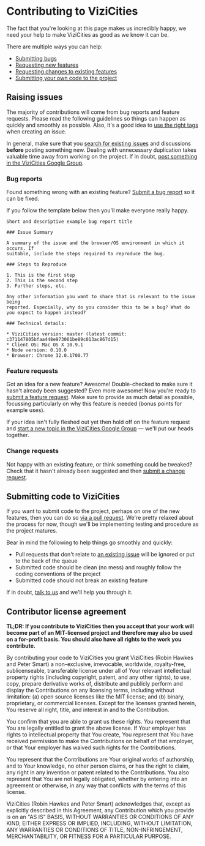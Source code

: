 # Contributing to ViziCities

The fact that you're looking at this page makes us incredibly happy, we need your help to make ViziCities as good as we know it can be.

There are multiple ways you can help:

* [Submitting bugs](#bug-reports)
* [Requesting new features](#feature-requests)
* [Requesting changes to existing features](#change-requests)
* [Submitting your own code to the project](#working-on-vizicities)

## Raising issues

The majority of contributions will come from bug reports and feature requests. Please read the following guidelines so things can happen as quickly and smoothly as possible. Also, it's a good idea to [use the right tags](https://github.com/robhawkes/vizicities/wiki/Which-issue-tags-to-use-and-when/) when creating an issue.

In general, make sure that you [search for existing issues](https://github.com/robhawkes/vizicities/issues) and discussions __before__ posting something new. Dealing with unnecessary duplication takes valuable time away from working on the project. If in doubt, [post something in the ViziCities Google Group](https://groups.google.com/forum/#!forum/vizicities).

### Bug reports

Found something wrong with an existing feature? [Submit a bug report](https://github.com/robhawkes/vizicities/issues/new) so it can be fixed.

If you follow the template below then you'll make everyone really happy.

```
Short and descriptive example bug report title

### Issue Summary

A summary of the issue and the browser/OS environment in which it occurs. If
suitable, include the steps required to reproduce the bug.

### Steps to Reproduce

1. This is the first step
2. This is the second step
3. Further steps, etc.

Any other information you want to share that is relevant to the issue being
reported. Especially, why do you consider this to be a bug? What do you expect to happen instead?

### Technical details: 

* ViziCities version: master (latest commit: c371147805bfaa448e973061be89c013ac867d15)
* Client OS: Mac OS X 10.9.1
* Node version: 0.10.0
* Browser: Chrome 32.0.1700.77
```

### Feature requests

Got an idea for a new feature? Awesome! Double-checked to make sure it hasn't already been suggested? Even more awesome! Now you're ready to [submit a feature request](https://github.com/robhawkes/vizicities/issues/new). Make sure to provide as much detail as possible, focussing particularly on why this feature is needed (bonus points for example uses).

If your idea isn't fully fleshed out yet then hold off on the feature request and [start a new topic in the ViziCities Google Group](https://groups.google.com/forum/#!forum/vizicities) &mdash; we'll put our heads together.

### Change requests

Not happy with an existing feature, or think something could be tweaked? Check that it hasn't already been suggested and then [submit a change request](https://github.com/robhawkes/vizicities/issues/new).

## Submitting code to ViziCities

If you want to submit code to the project, perhaps on one of the new features, then you can do so [via a pull request](https://github.com/robhawkes/vizicities/pulls). We're pretty relaxed about the process for now, though we'll be implementing testing and procedure as the project matures.

Bear in mind the following to help things go smoothly and quickly:

* Pull requests that don't relate to [an existing issue](https://github.com/robhawkes/vizicities/issues) will be ignored or put to the back of the queue
* Submitted code should be clean (no mess) and roughly follow the coding conventions of the project
* Submitted code should not break an existing feature

If in doubt, [talk to us](https://github.com/robhawkes/vizicities#contact--community) and we'll help you through it.


## Contributor license agreement

__TL;DR: If you contribute to ViziCities then you accept that your work will become part of an MIT-licensed project and therefore may also be used on a for-profit basis. You should also have all rights to the work you contribute.__

By contributing your code to ViziCities you grant ViziCities (Robin Hawkes and Peter Smart) a non-exclusive, irrevocable, worldwide, royalty-free, sublicenseable, transferable license under all of Your relevant intellectual property rights (including copyright, patent, and any other rights), to use, copy, prepare derivative works of, distribute and publicly perform and display the Contributions on any licensing terms, including without limitation: (a) open source licenses like the MIT license; and (b) binary, proprietary, or commercial licenses. Except for the licenses granted herein, You reserve all right, title, and interest in and to the Contribution.

You confirm that you are able to grant us these rights. You represent that You are legally entitled to grant the above license. If Your employer has rights to intellectual property that You create, You represent that You have received permission to make the Contributions on behalf of that employer, or that Your employer has waived such rights for the Contributions.

You represent that the Contributions are Your original works of authorship, and to Your knowledge, no other person claims, or has the right to claim, any right in any invention or patent related to the Contributions. You also represent that You are not legally obligated, whether by entering into an agreement or otherwise, in any way that conflicts with the terms of this license.

ViziCities (Robin Hawkes and Peter Smart) acknowledges that, except as explicitly described in this Agreement, any Contribution which you provide is on an "AS IS" BASIS, WITHOUT WARRANTIES OR CONDITIONS OF ANY KIND, EITHER EXPRESS OR IMPLIED, INCLUDING, WITHOUT LIMITATION, ANY WARRANTIES OR CONDITIONS OF TITLE, NON-INFRINGEMENT, MERCHANTABILITY, OR FITNESS FOR A PARTICULAR PURPOSE.